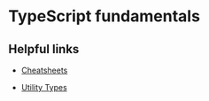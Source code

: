 # TypeScript fundamentals

## Helpful links

- [Cheatsheets](https://www.typescriptlang.org/cheatsheets)

- [Utility Types](https://www.typescriptlang.org/docs/handbook/utility-types.html)
